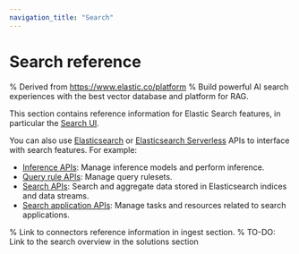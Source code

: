 ```yaml
---
navigation_title: "Search"
---
```

# Search reference

% Derived from https://www.elastic.co/platform
% Build powerful AI search experiences with the best vector database and platform for RAG.

This section contains reference information for Elastic Search features, in particular the [Search UI](search-ui://docs/index.md).

You can also use [Elasticsearch](https://www.elastic.co/docs/api/doc/elasticsearch) or [Elasticsearch Serverless](https://www.elastic.co/docs/api/doc/elasticsearch-serverless) APIs to interface with search features.
For example:

* [Inference APIs](https://www.elastic.co/docs/api/doc/elasticsearch/group/endpoint-inference): Manage inference models and perform inference.
* [Query rule APIs](https://www.elastic.co/docs/api/doc/elasticsearch/group/endpoint-query_rules): Manage query rulesets.
* [Search APIs](https://www.elastic.co/docs/api/doc/elasticsearch/group/endpoint-search): Search and aggregate data stored in Elasticsearch indices and data streams.
* [Search application APIs](https://www.elastic.co/docs/api/doc/elasticsearch/group/endpoint-search_application): Manage tasks and resources related to search applications.

% Link to connectors reference information in ingest section.
% TO-DO: Link to the search overview in the solutions section